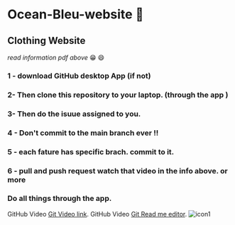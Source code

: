# Ocean-Bleu-website :dress:
## Clothing Website 
*read information pdf above* :grin: :smile:
### 1 - download GitHub desktop App (if not)
### 2- Then clone this repository to your laptop. (through the app )
### 3- Then do the isuue assigned to you.
### 4 - Don't commit to the main branch ever !!
### 5 - each fature has specific brach. commit to it.
### 6 - pull and push request watch that video in the info above. or more
### Do all things through the app.
GitHub Video [Git Video link](https://youtu.be/9j0AOrO0dnw/).
GitHub Video [Git Read me editor]((https://docs.github.com/en/get-started/writing-on-github/getting-started-with-writing-and-formatting-on-github/basic-writing-and-formatting-syntax)/).
![icon1](https://github.com/user-attachments/assets/7d1dffe6-cffe-4757-8ee3-092a145186fc)
